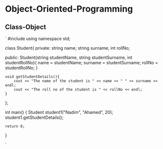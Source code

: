 # Object-Oriented-Programming

Class-Object
-
`
#include <iostream> 
using namespace std; 

class Student{ 
private: 
	string name; 
	string surname; 
	int rollNo; 

public: 
	Student(string studentName, string studentSurname, int studentRollNo){ 
		name = studentName; 
		surname = studentSurname; 
		rollNo = studentRollNo; 
	} 

	void getStudentDetails(){ 
		cout << "The name of the student is " << name << " " << surname << endl; 
		cout << "The roll no of the student is " << rollNo << endl; 
	} 
}; 

int main() { 
	Student student1("Nadim", "Ahamed", 20); 
	student1.getStudentDetails(); 

	return 0; 
} 

`
